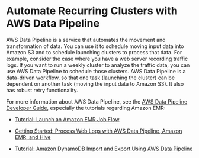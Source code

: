 # Automate Recurring Clusters with AWS Data Pipeline<a name="emr-manage-recurring"></a>

 AWS Data Pipeline is a service that automates the movement and transformation of data\. You can use it to schedule moving input data into Amazon S3 and to schedule launching clusters to process that data\. For example, consider the case where you have a web server recording traffic logs\. If you want to run a weekly cluster to analyze the traffic data, you can use AWS Data Pipeline to schedule those clusters\. AWS Data Pipeline is a data\-driven workflow, so that one task \(launching the cluster\) can be dependent on another task \(moving the input data to Amazon S3\)\. It also has robust retry functionality\. 

 For more information about AWS Data Pipeline, see the [AWS Data Pipeline Developer Guide](http://docs.aws.amazon.com/datapipeline/latest/DeveloperGuide/what-is-datapipeline.html), especially the tutorials regarding Amazon EMR: 

+  [Tutorial: Launch an Amazon EMR Job Flow](http://docs.aws.amazon.com/datapipeline/latest/DeveloperGuide/dp-launch-emr-jobflow.html) 

+  [Getting Started: Process Web Logs with AWS Data Pipeline, Amazon EMR, and Hive](http://docs.aws.amazon.com/datapipeline/latest/DeveloperGuide/dp-process-logs.html) 

+  [Tutorial: Amazon DynamoDB Import and Export Using AWS Data Pipeline](http://docs.aws.amazon.com/datapipeline/latest/DeveloperGuide/dp-importexport-ddb.html) 